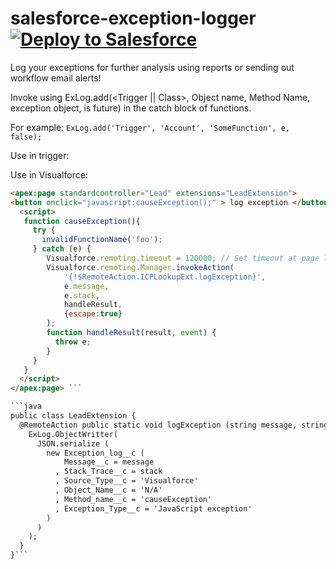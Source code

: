 # salesforce-exception-logger [![Deploy to Salesforce](https://raw.githubusercontent.com/afawcett/githubsfdeploy/master/src/main/webapp/resources/img/deploy.png)](https://githubsfdeploy.herokuapp.com/?owner=sjurgis&repo=salesforce-exception-logger)

Log your exceptions for further analysis using reports or sending out workflow email alerts!

Invoke using ExLog.add(<Trigger || Class>, Object name, Method Name, exception object, is future) in the catch block of functions.
  
For example: `ExLog.add('Trigger', 'Account', 'SomeFunction', e, false);`

Use in trigger:


Use in Visualforce:
```html
<apex:page standardcontroller="Lead" extensions="LeadExtension">
<button onclick="javascript:causeException();" > log exception </button>
  <script>
   function causeException(){
     try {
       invalidFunctionName('foo');
     } catch (e) {
        Visualforce.remoting.timeout = 120000; // Set timeout at page level
        Visualforce.remoting.Manager.invokeAction(
            '{!$RemoteAction.ICPLookupExt.logException}',
            e.message, 
            e.stack, 
            handleResult,
            {escape:true}
        );
        function handleResult(result, event) { 
          throw e;
        }
     }
   }
  </script>
</apex:page> ```

```java 
public class LeadExtension {
  @RemoteAction public static void logException (string message, string stack) {
    ExLog.ObjectWritter(
      JSON.serialize (
        new Exception_log__c (
            Message__c = message
          , Stack_Trace__c = stack
          , Source_Type__c = 'Visualforce'
          , Object_Name__c = 'N/A'
          , Method_name__c = 'causeException'
          , Exception_Type__c = 'JavaScript exception'
        )
      )
    );
  }
}```
